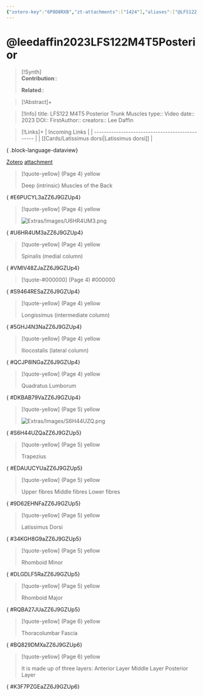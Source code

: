 ```yaml
---
{"zotero-key":"6P8D8RXB","zt-attachments":["1424"],"aliases":["@LFS122 M4T5 Posterior Trunk Muscles"],"keywords":null,"FirstAuthor":"[[ Lee Daffin]]","tags":["source/video","Uni/LFS122"],"dg-publish":true,"permalink":"/sources/video/leedaffin2023-lfs-122-m4-t5-posterior/","dgPassFrontmatter":true}
---
```


# @leedaffin2023LFS122M4T5Posterior

>[!Synth]  
>**Contribution**::  
>  
>**Related**:: 
>  

> [!Abstract]+
> 

> [!Info]
> title: LFS122 M4T5 Posterior Trunk Muscles
> type:: Video 
> date:: 2023
> DOI:: 
> FirstAuthor:: 
> creators:: Lee Daffin

> [!Links]+
>  | Incoming Links                                  |
> | ----------------------------------------------- |
> | [[Cards/Latissimus dorsi\|Latissimus dorsi]] |
> 
{ .block-language-dataview}


[Zotero](zotero://select/library/items/6P8D8RXB) [attachment](<file:///Users/nathanmaxwell/Zotero/storage/ZZ6J9GZU/Lee%20Daffin%20-%202023%20-%20LFS122%20M4T5%20Posterior%20Trunk%20Muscles.pdf>)

> [!quote-yellow] (Page 4) yellow
> 
> Deep (intrinsic) Muscles of the Back
>
{ #E6PUCYL3aZZ6J9GZUp4}


> [!quote-yellow] (Page 4) yellow
> 
> ![Extras/Images/U6HR4UM3.png](/img/user/Extras/Images/U6HR4UM3.png)
>
{ #U6HR4UM3aZZ6J9GZUp4}


> [!quote-yellow] (Page 4) yellow
> 
> Spinalis (medial column)
>
{ #VMIV48ZJaZZ6J9GZUp4}


> [!quote-#000000] (Page 4) #000000
>
{ #S9464RESaZZ6J9GZUp4}


> [!quote-yellow] (Page 4) yellow
> 
> Longissimus (intermediate column)
>
{ #5GHJ4N3NaZZ6J9GZUp4}


> [!quote-yellow] (Page 4) yellow
> 
> Iliocostalis (lateral column)
>
{ #QCJP8INGaZZ6J9GZUp4}


> [!quote-yellow] (Page 4) yellow
> 
> Quadratus Lumborum
>
{ #DKBAB79VaZZ6J9GZUp4}


> [!quote-yellow] (Page 5) yellow
> 
> ![Extras/Images/S6H44UZQ.png](/img/user/Extras/Images/S6H44UZQ.png)
>
{ #S6H44UZQaZZ6J9GZUp5}


> [!quote-yellow] (Page 5) yellow
> 
> Trapezius
>
{ #EDAUUCYUaZZ6J9GZUp5}


> [!quote-yellow] (Page 5) yellow
> 
> Upper fibres Middle fibres Lower fibres
>
{ #9D62EHNFaZZ6J9GZUp5}


> [!quote-yellow] (Page 5) yellow
> 
> Latissimus Dorsi
>
{ #34KGH8G9aZZ6J9GZUp5}


> [!quote-yellow] (Page 5) yellow
> 
> Rhomboid Minor
>
{ #DLGDLF5RaZZ6J9GZUp5}


> [!quote-yellow] (Page 5) yellow
> 
> Rhomboid Major
>
{ #RQBA27JUaZZ6J9GZUp5}


> [!quote-yellow] (Page 6) yellow
> 
> Thoracolumbar Fascia
>
{ #BQ829DMXaZZ6J9GZUp6}


> [!quote-yellow] (Page 6) yellow
> 
> It is made up of three layers: Anterior Layer Middle Layer Posterior Layer
>
{ #K3F7PZGEaZZ6J9GZUp6}

